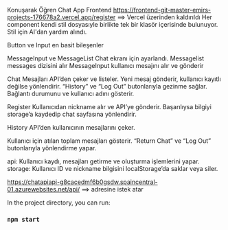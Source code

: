 Konuşarak Öğren Chat App Frontend
https://frontend-git-master-emirs-projects-176678a2.vercel.app/register  ==> Vercel üzerinden kaldırıldı
Her component kendi stil dosyasıyle birlikte tek bir klasör içerisinde bulunuyor. Stil için AI'dan yardım alındı.

 
Button ve Input en basit bileşenler

MessageInput ve MessageList Chat ekranı için ayarlandı.
Messagelist messages dizisini alır
MessageInput kullanıcı mesajını alır ve gönderir

Chat 
Mesajları API’den çeker ve listeler.
Yeni mesaj gönderir, kullanıcı kayıtlı değilse yönlendirir.
“History” ve “Log Out” butonlarıyla gezinme sağlar.
Bağlantı durumunu ve kullanıcı adını gösterir.

Register
Kullanıcıdan nickname alır ve API’ye gönderir.
Başarılıysa bilgiyi storage’a kaydedip chat sayfasına yönlendirir.

History
API’den kullanıcının mesajlarını çeker.

Kullanıcı için atılan toplam mesajları gösterir.
“Return Chat” ve “Log Out” butonlarıyla yönlendirme yapar.

api:
Kullanıcı kaydı, mesajları getirme ve oluşturma işlemlerini yapar.
storage: Kullanıcı ID ve nickname bilgisini localStorage’da saklar veya siler.

https://chatapiapi-g8cacedmf6b0gsdw.spaincentral-01.azurewebsites.net/api/ ==> adresine istek atar

In the project directory, you can run:
### `npm start`

 
 
